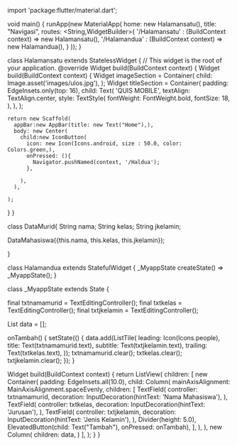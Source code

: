 
import 'package:flutter/material.dart';

void main() {
  runApp(new MaterialApp(
    home: new Halamansatu(),
    title: "Navigasi",
    routes: <String,WidgetBuilder>{
  '/Halamansatu' : (BuildContext context) => new Halamansatu(),
  '/Halamandua' : (BuildContext context) => new Halamandua(),
}
  ));
}




class Halamansatu extends StatelessWidget {
  // This widget is the root of your application.
  @override
  Widget build(BuildContext context) {
    Widget build(BuildContext context) {
    Widget imageSection = Container(
      child: Image.asset('images/ulos.jpg'),
    );
    Widget titleSection = Container(
      padding: EdgeInsets.only(top: 16),
      child: Text(
        'QUIS MOBILE',
        textAlign: TextAlign.center,
        style: TextStyle(
          fontWeight: FontWeight.bold,
          fontSize: 18,
        ),
      ),
    );

    return new Scaffold(
      appBar:new AppBar(title: new Text("Home"),),
      body: new Center(
        child:new IconButton(
          icon: new Icon(Icons.android, size : 50.0, color: Colors.green,),
          onPressed: (){
            Navigator.pushNamed(context, '/Haldua');
          },
          
        ),
      ),
     
    );
  }
}

class DataMurid{
  String nama;
  String kelas;
  String jkelamin;
  
  
  DataMahasiswa({this.nama, this.kelas, this.jkelamin});
  
}


class Halamandua extends StatefulWidget {
  _MyappState createState() => _MyappState();
}

class _MyappState extends State<Haldua> {
  
  final txtnamamurid = TextEditingController();
  final txtkelas = TextEditingController();
  final txtjkelamin = TextEditingController();
  

  List<Widget> data = [];

  onTambah() {
    setState(() {
      data.add(ListTile(
        leading: Icon(Icons.people),
        title: Text(txtnamamurid.text),
        subtitle: Text(txtjkelamin.text),
        trailing: Text(txtkelas.text),
      ));
      txtnamamurid.clear();
      txtkelas.clear();
      txtjkelamin.clear();
    });
  }

  Widget build(BuildContext context) {
    return ListView(
      children: <Widget>[
        new Container(
          padding: EdgeInsets.all(10.0),
          child: Column(
            mainAxisAlignment: MainAxisAlignment.spaceEvenly,
            children: <Widget>[
              TextField(
                controller: txtnamamurid,
                decoration: InputDecoration(hintText: 'Nama Mahasiswa'),
              ),
              TextField(
                controller: txtkelas,
                decoration: InputDecoration(hintText: 'Jurusan'),
              ),
              TextField(
                controller: txtjkelamin,
                decoration: InputDecoration(hintText: 'Jenis Kelamin'),
              ),
              Divider(height: 5.0),
              ElevatedButton(child: Text("Tambah"), onPressed: onTambah),
            ],
          ),
        ),
        new Column(
          children: data,
        )
      ],
    );
  }
}
